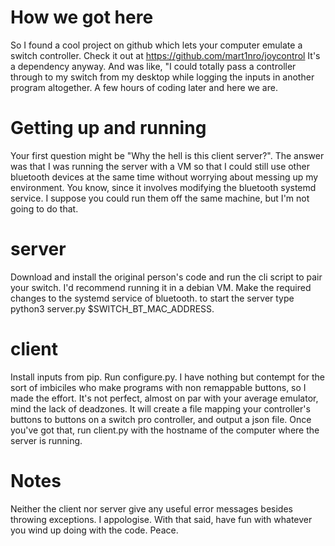 # How we got here
So I found a cool project on github which lets your computer emulate a switch controller. Check it out at https://github.com/mart1nro/joycontrol It's a dependency anyway. And was like, "I could totally pass a controller through to my switch from my desktop while logging the inputs in another program altogether. A few hours of coding later and here we are.

# Getting up and running
Your first question might be "Why the hell is this client server?". The answer was that I was running the server with a VM so that I could still use other bluetooth devices at the same time without worrying about messing up my environment. You know, since it involves modifying the bluetooth systemd service. I suppose you could run them off the same machine, but I'm not going to do that.

# server
Download and install the original person's code and run the cli script to pair your switch. I'd recommend running it in a debian VM. Make the required changes to the systemd service of bluetooth. to start the server type python3 server.py $SWITCH_BT_MAC_ADDRESS.

# client
Install inputs from pip. Run configure.py. I have nothing but contempt for the sort of imbiciles who make programs with non remappable buttons, so I made the effort. It's not perfect, almost on par with your average emulator, mind the lack of deadzones. It will create a file mapping your controller's buttons to buttons on a switch pro controller, and output a json file. Once you've got that, run client.py with the hostname of the computer where the server is running.

# Notes
Neither the client nor server give any useful error messages besides throwing exceptions. I appologise. With that said, have fun with whatever you wind up doing with the code. Peace.
